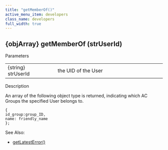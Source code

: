 ```yaml
---
title: "getMemberOf()"
active_menu_item: developers
class_name: developers
full_width: true
---
```



## {objArray} getMemberOf (strUserId)

Parameters

<table>
<tr>
<td width="183">
{string} strUserId

</td>
<td width="15">
</td>
<td width="682">
the UID of the User

</td>
</tr>
</table>

Description

An array of the following object type is returned, indicating which AC Groups the specified User belongs to.

    {
    id_group:group_ID,
    name: friendly_name
    };
   

See Also:

 - [getLatestError()](../../ssj-object/miscellaneous/getlatesterror)

